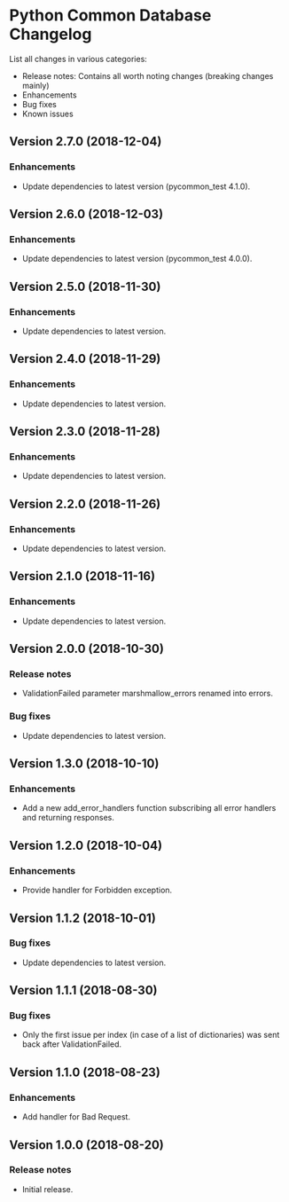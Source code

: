 # Python Common Database Changelog #

List all changes in various categories:
* Release notes: Contains all worth noting changes (breaking changes mainly)
* Enhancements
* Bug fixes
* Known issues

## Version 2.7.0 (2018-12-04) ##

### Enhancements ###

- Update dependencies to latest version (pycommon_test 4.1.0).

## Version 2.6.0 (2018-12-03) ##

### Enhancements ###

- Update dependencies to latest version (pycommon_test 4.0.0).

## Version 2.5.0 (2018-11-30) ##

### Enhancements ###

- Update dependencies to latest version.

## Version 2.4.0 (2018-11-29) ##

### Enhancements ###

- Update dependencies to latest version.

## Version 2.3.0 (2018-11-28) ##

### Enhancements ###

- Update dependencies to latest version.

## Version 2.2.0 (2018-11-26) ##

### Enhancements ###

- Update dependencies to latest version.

## Version 2.1.0 (2018-11-16) ##

### Enhancements ###

- Update dependencies to latest version.

## Version 2.0.0 (2018-10-30) ##

### Release notes ###

- ValidationFailed parameter marshmallow_errors renamed into errors.

### Bug fixes ###

- Update dependencies to latest version.

## Version 1.3.0 (2018-10-10) ##

### Enhancements ###

- Add a new add_error_handlers function subscribing all error handlers and returning responses.

## Version 1.2.0 (2018-10-04) ##

### Enhancements ###

- Provide handler for Forbidden exception.

## Version 1.1.2 (2018-10-01) ##

### Bug fixes ###

- Update dependencies to latest version.

## Version 1.1.1 (2018-08-30) ##

### Bug fixes ###

- Only the first issue per index (in case of a list of dictionaries) was sent back after ValidationFailed.

## Version 1.1.0 (2018-08-23) ##

### Enhancements ###

- Add handler for Bad Request.

## Version 1.0.0 (2018-08-20) ##

### Release notes ###

- Initial release.
